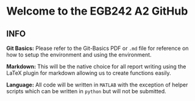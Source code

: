 # Welcome to the EGB242 A2 GitHub

## INFO

**Git Basics:** Please refer to the Git-Basics PDF or `.md` file for reference on how to setup the environment and using the environment.

**Markdown:** This will be the native choice for all report writing using the LaTeX plugin for markdown allowing us to create functions easily.

**Language:** All code will be written in `MATLAB` with the exception of helper scripts which can be written in `python` but will not be submitted.
